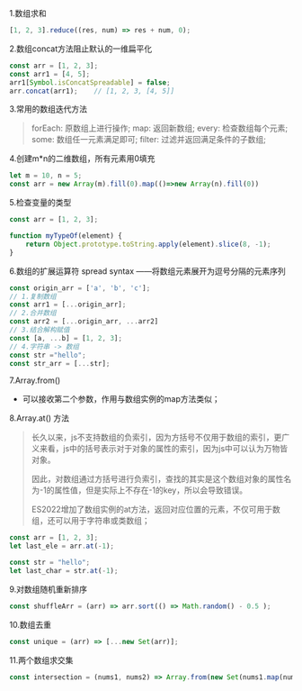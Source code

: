 1.数组求和

```js
[1, 2, 3].reduce((res, num) => res + num, 0);
```

2.数组concat方法阻止默认的一维扁平化

```javascript
const arr = [1, 2, 3];
const arr1 = [4, 5];
arr1[Symbol.isConcatSpreadable] = false;
arr.concat(arr1);    // [1, 2, 3, [4, 5]]
```

3.常用的数组迭代方法

> forEach: 原数组上进行操作;
> map: 返回新数组;
> every: 检查数组每个元素;
> some: 数组任一元素满足即可;
> filter: 过滤并返回满足条件的子数组;

4.创建m*n的二维数组，所有元素用0填充

```js
let m = 10, n = 5;
const arr = new Array(m).fill(0).map(()=>new Array(n).fill(0))
```

5.检查变量的类型

```js
const arr = [1, 2, 3];

function myTypeOf(element) {
    return Object.prototype.toString.apply(element).slice(8, -1);
}
```

6.数组的扩展运算符 spread syntax ——将数组元素展开为逗号分隔的元素序列

```js
const origin_arr = ['a', 'b', 'c'];
// 1.复制数组
const arr1 = [...origin_arr];
// 2.合并数组
const arr2 = [...origin_arr, ...arr2]
// 3.结合解构赋值
const [a, ...b] = [1, 2, 3];
// 4.字符串 -> 数组
const str ="hello";
const str_arr = [...str];

```

7.Array.from()

* 可以接收第二个参数，作用与数组实例的map方法类似；

8.Array.at() 方法

> 长久以来，js不支持数组的负索引，因为方括号不仅用于数组的索引，更广义来看，js中的括号表示对于对象的属性的索引，因为js中可以认为万物皆对象。
>
> 因此，对数组通过方括号进行负索引，查找的其实是这个数组对象的属性名为-1的属性值，但是实际上不存在-1的key，所以会导致错误。
>
> ES2022增加了数组实例的at方法，返回对应位置的元素，不仅可用于数组，还可以用于字符串或类数组；

```js
const arr = [1, 2, 3];
let last_ele = arr.at(-1);

const str = "hello";
let last_char = str.at(-1);
```

9.对数组随机重新排序

```javascript
const shuffleArr = (arr) => arr.sort(() => Math.random() - 0.5 ); 
```

10.数组去重

```js
const unique = (arr) => [...new Set(arr)];
```

11.两个数组求交集

```js
const intersection = (nums1, nums2) => Array.from(new Set(nums1.map(num=>nums2.includes(num))))
```
